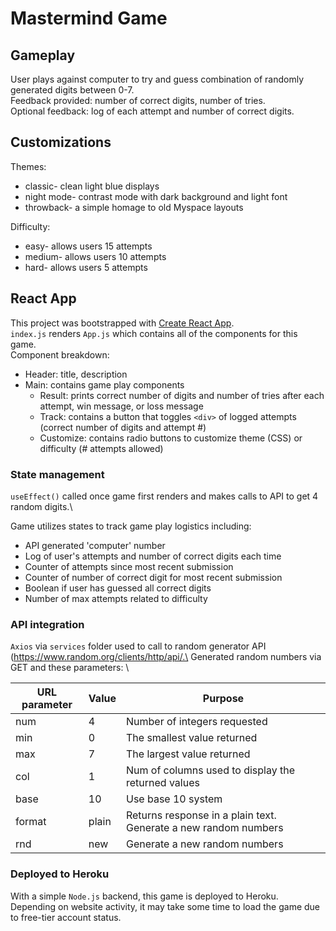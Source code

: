 # Mastermind Game

## Gameplay

User plays against computer to try and guess combination of randomly generated digits between 0-7.\
Feedback provided: number of correct digits, number of tries.\
Optional feedback: log of each attempt and number of correct digits.

## Customizations

Themes:
* classic- clean light blue displays
* night mode- contrast mode with dark background and light font
* throwback- a simple homage to old Myspace layouts 

Difficulty:
* easy- allows users 15 attempts
* medium- allows users 10 attempts
* hard- allows users 5 attempts


## React App
This project was bootstrapped with [Create React App](https://github.com/facebook/create-react-app).\
`index.js` renders `App.js` which contains all of the components for this game.\
Component breakdown:
* Header: title, description
* Main: contains game play components 
    * Result: prints correct number of digits and number of tries after each attempt, win message, or loss message
    * Track: contains a button that toggles `<div>` of logged attempts (correct number of digits and attempt #)
    * Customize: contains radio buttons to customize theme (CSS) or difficulty (# attempts allowed)

### State management
`useEffect()` called once game first renders and makes calls to API to get 4 random digits.\

Game utilizes states to track game play logistics including:
* API generated 'computer' number
* Log of user's attempts and number of correct digits each time
* Counter of attempts since most recent submission
* Counter of number of correct digit for most recent submission
* Boolean if user has guessed all correct digits
* Number of max attempts related to difficulty 


### API integration

`Axios` via `services` folder used to call to random generator API (https://www.random.org/clients/http/api/.\
Generated random numbers via GET and these parameters: \

| URL parameter | Value | Purpose |
| --- | --- | --- |
| num           | 4     | Number of integers requested |
| min           | 0     | The smallest value returned  |
| max           | 7     | The largest value returned |
| col           | 1     | Num of columns used to display the returned values |
| base          | 10    | Use base 10 system |
| format        | plain | Returns response in a plain text. Generate a new random numbers |
| rnd           | new   | Generate a new random numbers |

### Deployed to Heroku

With a simple `Node.js` backend, this game is deployed to Heroku.\
Depending on website activity, it may take some time to load the game due to free-tier account status.

